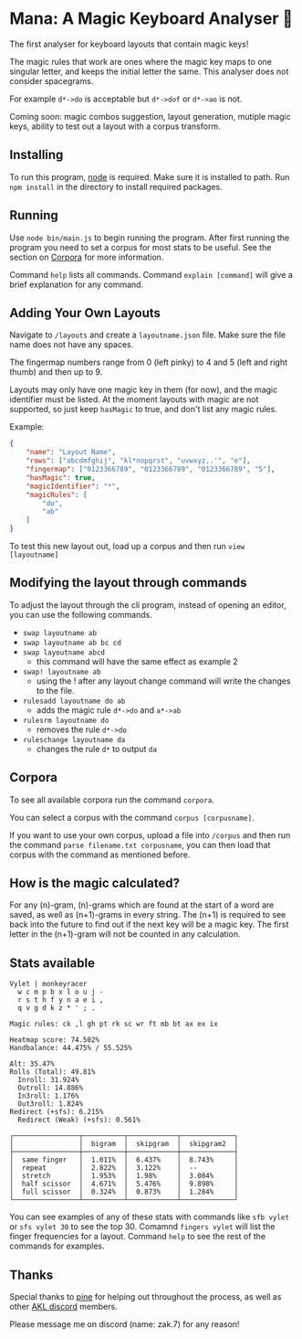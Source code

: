 # Mana: A Magic Keyboard Analyser 🔮
The first analyser for keyboard layouts that contain magic keys!

The magic rules that work are ones where the magic key maps to one singular letter, and keeps the initial letter the same. This analyser does not consider spacegrams.

For example `d*->do` is acceptable but `d*->dof` or `d*->ao` is not.

Coming soon: magic combos suggestion, layout generation, mutiple magic keys, ability to test out a layout with a corpus transform.

## Installing
To run this program, [node](https://nodejs.org/en/download) is required. Make sure it is installed to path. Run `npm install` in the directory to install required packages.

## Running
Use `node bin/main.js` to begin running the program. After first running the program you need to set a corpus for most stats to be useful. See the section on [Corpora](#Corpora) for more information.

Command `help` lists all commands.
Command `explain [command]` will give a brief explanation for any command.

## Adding Your Own Layouts
Navigate to `/layouts` and create a `layoutname.json` file. Make sure the file name does not have any spaces.

The fingermap numbers range from 0 (left pinky) to 4 and 5 (left and right thumb) and then up to 9.

Layouts may only have one magic key in them (for now), and the magic identifier must be listed. At the moment layouts with magic are not supported, so just keep `hasMagic` to true, and don't list any magic rules.

Example:

```json
{
    "name": "Layout Name",
    "rows": ["abcdmfghij", "kl*nopqrst", "uvwxyz,.'", "e"],
    "fingermap": ["0123366789", "0123366789", "0123366789", "5"],
    "hasMagic": true,
    "magicIdentifier": "*",
    "magicRules": [
        "do",
        "ab"
    ]
}
```

To test this new layout out, load up a corpus and then run `view [layoutname]`

## Modifying the layout through commands
To adjust the layout through the cli program, instead of opening an editor, you can use the following commands.
 - `swap layoutname ab`
 - `swap layoutname ab bc cd`
 - `swap layoutname abcd`
    - this command will have the same effect as example 2
 - `swap! layoutname ab`
    - using the ! after any layout change command will write the changes to the file.
- `rulesadd layoutname do ab`
    - adds the magic rule `d*->do` and `a*->ab`
- `rulesrm layoutname do`
    - removes the rule `d*->do`
-  `ruleschange layoutname da`
    - changes the rule `d*` to output `da`

## Corpora
To see all available corpora run the command `corpora`.

You can select a corpus with the command `corpus [corpusname]`.

If you want to use your own corpus, upload a file into `/corpus` and then run the command `parse filename.txt corpusname`, you can then load that corpus with the command as mentioned before.

## How is the magic calculated?
For any (n)-gram, (n)-grams which are found at the start of a word are saved, as well as (n+1)-grams in every string. The (n+1) is required to see back into the future to find out if the next key will be a magic key. The first letter in the (n+1)-gram will not be counted in any calculation.

## Stats available
```
Vylet | monkeyracer
  w c m p b x l o u j -
  r s t h f y n a e i ,
  q v g d k z * ' ; .

Magic rules: ck ,l gh pt rk sc wr ft mb bt ax ex ix

Heatmap score: 74.502%
Handbalance: 44.475% / 55.525%

Alt: 35.47%
Rolls (Total): 49.81%
  Inroll: 31.924%
  Outroll: 14.886%
  In3roll: 1.176%
  Out3roll: 1.824%
Redirect (+sfs): 6.215%
  Redirect (Weak) (+sfs): 0.561%

┌────────────────┬──────────┬────────────┬─────────────┐
│                │  bigram  │  skipgram  │  skipgram2  │
├────────────────┼──────────┼────────────┼─────────────┤
│  same finger   │  1.011%  │  6.437%    │  8.743%     │
│  repeat        │  2.822%  │  3.122%    │  --         │
│  stretch       │  1.953%  │  1.98%     │  3.084%     │
│  half scissor  │  4.671%  │  5.476%    │  9.898%     │
│  full scissor  │  0.324%  │  0.873%    │  1.284%     │
└────────────────┴──────────┴────────────┴─────────────┘
```

You can see examples of any of these stats with commands like `sfb vylet` or `sfs vylet 30` to see the top 30. Comamnd `fingers vylet` will list the finger frequencies for a layout.
Command `help` to see the rest of the commands for examples.

## Thanks
Special thanks to [pine](https://github.com/ClemenPine/) for helping out throughout the process, as well as other [AKL discord](https://discord.com/invite/sxTV2G5Acg) members.

Please message me on discord (name: zak.7) for any reason!
